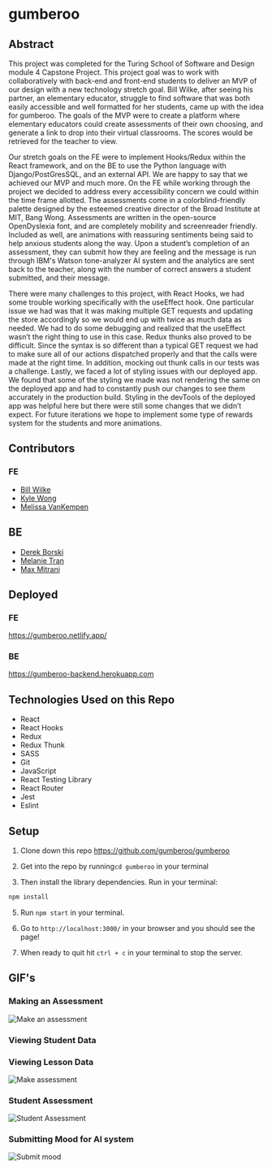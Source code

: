 # gumberoo

## Abstract

This project was completed for the Turing School of Software and Design module 4 Capstone Project. This project goal was to work with collaboratively with back-end and front-end students to deliver an MVP of our design with a new technology stretch goal. Bill Wilke, after seeing his partner, an elementary educator, struggle to find software that was both easily accessible and well formatted for her students, came up with the idea for gumberoo. The goals of the MVP were to create a platform where elementary educators could create assessments of their own choosing, and generate a link to drop into their virtual classrooms. The scores would be retrieved for the teacher to view. 

Our stretch goals on the FE were to implement Hooks/Redux within the React framework, and on the BE to use the Python language with Django/PostGresSQL, and an external API. We are happy to say that we achieved our MVP and much more. On the FE while working through the project we decided to address every accessibility concern we could within the time frame allotted. The assessments come in a colorblind-friendly palette designed by the esteemed creative director of the Broad Institute at MIT, Bang Wong. Assessments are written in the open-source OpenDyslexia font, and are completely mobility and screenreader friendly. Included as well, are animations with reassuring sentiments being said to help anxious students along the way. Upon a student’s completion of an assessment, they can submit how they are feeling and the message is run through IBM's Watson tone-analyzer AI system and the analytics are sent back to the teacher, along with the number of correct answers a student submitted, and their message. 

There were many challenges to this project, with React Hooks, we had some trouble working specifically with the useEffect hook.  One particular issue we had was that it was making multiple GET requests and updating the store accordingly so we would end up with twice as much data as needed.  We had to do some debugging and realized that the useEffect wasn’t the right thing to use in this case. Redux thunks also proved to be difficult.  Since the syntax is so different than a typical GET request we had to make sure all of our actions dispatched properly and that the calls were made at the right time.  In addition, mocking out thunk calls in our tests was a challenge. Lastly, we faced a lot of styling issues with our deployed app.  We found that some of the styling we made was not rendering the same on the deployed app and had to constantly push our changes to see them accurately in the production build.  Styling in the devTools of the deployed app was helpful here but there were still some changes that we didn’t expect. For future iterations we hope to implement some type of rewards system for the students and more animations.

## Contributors

### FE
- [Bill Wilke](https://github.com/Billwilke42)
- [Kyle Wong](https://github.com/kylewong2510)
- [Melissa VanKempen](https://github.com/melizzo)

## BE 
 - [Derek Borski](https://github.com/dborski)
 - [Melanie Tran](https://github.com/Lithnotep)
 - [Max Mitrani](https://github.com/melatran)


## Deployed

### FE
https://gumberoo.netlify.app/

### BE 
https://gumberoo-backend.herokuapp.com

## Technologies Used on this Repo
- React
- React Hooks
- Redux
- Redux Thunk
- SASS
- Git
- JavaScript
- React Testing Library
- React Router
- Jest
- Eslint

## Setup


1. Clone down this repo https://github.com/gumberoo/gumberoo

3. Get into the repo by running```cd gumberoo``` in your terminal

4. Then install the library dependencies. Run in your terminal:

```bash
npm install
```

5. Run `npm start` in your terminal. 

6. Go to `http://localhost:3000/` in your browser and you should see the page!

7. When ready to quit hit `ctrl + c` in your terminal to stop the server.


## GIF's

### Making an Assessment
![Make an assessment](https://media.giphy.com/media/pmKMGFz0ey6RHBGDkO/giphy.gif)

### Viewing Student Data

### Viewing Lesson Data
![Make assessment](https://media.giphy.com/media/QEuoSsTlrqVluQkxJm/giphy.gif)

### Student Assessment
![Student Assessment](https://media.giphy.com/media/AznicNmSwCYfu9Irr1/giphy.gif)
### Submitting Mood for AI system
![Submit mood](https://media.giphy.com/media/eTTZ11voxTYrvy5mQe/giphy.gif)

